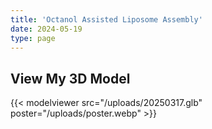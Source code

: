 ```yaml
---
title: 'Octanol Assisted Liposome Assembly'
date: 2024-05-19
type: page
---
```


## View My 3D Model
{{< modelviewer src="/uploads/20250317.glb" poster="/uploads/poster.webp" >}}

